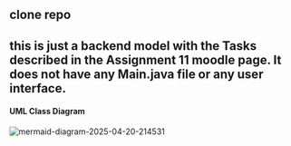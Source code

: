 clone repo
-
this is just a backend model with the Tasks described in the Assignment 11 moodle page. It does not have any Main.java file or any user interface.
-
#### UML Class Diagram
![mermaid-diagram-2025-04-20-214531](https://github.com/user-attachments/assets/054021d4-bf2c-4a19-9531-e5bb027804f2)



